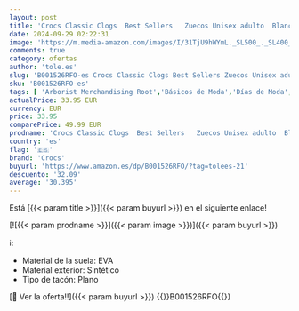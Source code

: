 ```yaml
---
layout: post
title: 'Crocs Classic Clogs  Best Sellers   Zuecos Unisex adulto  Blanco  38/39 EU'
date: 2024-09-29 02:22:31
image: 'https://m.media-amazon.com/images/I/31TjU9hWYmL._SL500_._SL400_.jpg'
comments: true
category: ofertas
author: 'tole.es'
slug: 'B001526RFO-es Crocs Classic Clogs Best Sellers Zuecos Unisex adulto...'
sku: 'B001526RFO-es'
tags: [ 'Arborist Merchandising Root','Básicos de Moda','Días de Moda','Ideas para regalos en Moda y Accesorios','La obsesión de los clientes de este mes Hombre','La obsesión de los clientes de este mes Mujer','Moda','Moda Hombre','Self Service','Special Features Stores','Zapatos para hombre','Zuecos y mules para hombre','c8538d25-3af9-48d3-aeff-5f3ce5572a36_0','c8538d25-3af9-48d3-aeff-5f3ce5572a36_222302','c8538d25-3af9-48d3-aeff-5f3ce5572a36_2301','c8538d25-3af9-48d3-aeff-5f3ce5572a36_301','c8538d25-3af9-48d3-aeff-5f3ce5572a36_5401','c8538d25-3af9-48d3-aeff-5f3ce5572a36_6001','c8538d25-3af9-48d3-aeff-5f3ce5572a36_6201','c8538d25-3af9-48d3-aeff-5f3ce5572a36_7601','crocs','crocss3wts','zuecos','🇪🇸', ]
actualPrice: 33.95 EUR
currency: EUR
price: 33.95
comparePrice: 49.99 EUR
prodname: 'Crocs Classic Clogs  Best Sellers   Zuecos Unisex adulto  Blanco  38/39 EU'
country: 'es'
flag: '🇪🇸'
brand: 'Crocs'
buyurl: 'https://www.amazon.es/dp/B001526RFO/?tag=tolees-21'
descuento: '32.09'
average: '30.395'
---
```


Está [{{< param title >}}]({{< param buyurl >}}) en el siguiente enlace!

[![{{< param prodname >}}]({{< param image >}})]({{< param buyurl >}})

ℹ️:

- Material de la suela: EVA
- Material exterior: Sintético
- Tipo de tacón: Plano

[🛒 Ver la oferta!!]({{< param buyurl >}})
{{<world>}}B001526RFO{{</world>}}
